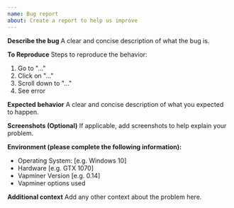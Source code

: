 ```yaml
---
name: Bug report
about: Create a report to help us improve
---
```


**Describe the bug**
A clear and concise description of what the bug is.

**To Reproduce**
Steps to reproduce the behavior:
1. Go to "..."
2. Click on "..."
3. Scroll down to "..."
4. See error

**Expected behavior**
A clear and concise description of what you expected to happen.

**Screenshots (Optional)**
If applicable, add screenshots to help explain your problem.

**Environment (please complete the following information):**
- Operating System: [e.g. Windows 10]
- Hardware [e.g. GTX 1070]
- Vapminer Version [e.g. 0.14]
- Vapminer options used

**Additional context**
Add any other context about the problem here.
